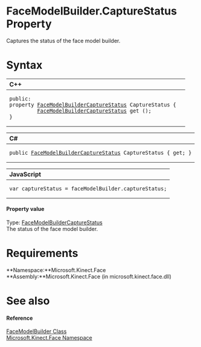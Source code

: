 FaceModelBuilder.CaptureStatus Property  
=======================================  

Captures the status of the face model builder. <span id="syntaxSection"></span>

Syntax  
======  

<table>
<colgroup>
<col width="100%" />
</colgroup>
<thead>
<tr class="header">
<th align="left">C++</th>
</tr>
</thead>
<tbody>
<tr class="odd">
<td align="left"><pre><code>public:  
property <a href="../../FaceModelBuilderCaptureSta.md">FaceModelBuilderCaptureStatus</a> CaptureStatus {  
         <a href="../../FaceModelBuilderCaptureSta.md">FaceModelBuilderCaptureStatus</a> get ();  
}</code></pre></td>
</tr>
</tbody>
</table>

<table>
<colgroup>
<col width="100%" />
</colgroup>
<thead>
<tr class="header">
<th align="left">C#</th>
</tr>
</thead>
<tbody>
<tr class="odd">
<td align="left"><pre><code>public <a href="../../FaceModelBuilderCaptureSta.md">FaceModelBuilderCaptureStatus</a> CaptureStatus { get; }</code></pre></td>
</tr>
</tbody>
</table>

<table>
<colgroup>
<col width="100%" />
</colgroup>
<thead>
<tr class="header">
<th align="left">JavaScript</th>
</tr>
</thead>
<tbody>
<tr class="odd">
<td align="left"><pre><code>var captureStatus = faceModelBuilder.captureStatus;</code></pre></td>
</tr>
</tbody>
</table>

<span id="ID4ER"></span>
#### Property value  

Type: [FaceModelBuilderCaptureStatus](../../FaceModelBuilderCaptureSta.md)  
The status of the face model builder.  

<span id="requirements"></span>

Requirements  
============  

**Namespace:**Microsoft.Kinect.Face  
**Assembly:**Microsoft.Kinect.Face (in microsoft.kinect.face.dll)  

<span id="ID4E3"></span>

See also  
========  

<span id="ID4E5"></span>
#### Reference  

[FaceModelBuilder Class](../../FaceModelBuilder_Class.md)  
 [Microsoft.Kinect.Face Namespace](../../../Kinect.Face.md)  



<!--Please do not edit the data in the comment block below.-->
<!--
TOCTitle : CaptureStatus Property
RLTitle : FaceModelBuilder.CaptureStatus Property
KeywordK : CaptureStatus property
KeywordK : FaceModelBuilder.CaptureStatus property
KeywordF : Microsoft.Kinect.Face.FaceModelBuilder.CaptureStatus
KeywordF : FaceModelBuilder.CaptureStatus
KeywordF : CaptureStatus
KeywordF : Microsoft.Kinect.Face.FaceModelBuilder.CaptureStatus
KeywordA : P:Microsoft.Kinect.Face.FaceModelBuilder.CaptureStatus
AssetID : P:Microsoft.Kinect.Face.FaceModelBuilder.CaptureStatus
Locale : en-us
CommunityContent : 1
APIType : Managed
APILocation : microsoft.kinect.face.dll
APIName : Microsoft.Kinect.Face.FaceModelBuilder.CaptureStatus
TargetOS : Windows
TopicType : kbSyntax
DevLang : VB
DevLang : CSharp
DevLang : JavaScript
DevLang : C++
DocSet : K4Wv2
ProjType : K4Wv2Proj
Technology : Kinect for Windows
Product : Kinect for Windows SDK v2
productversion : 20
-->
